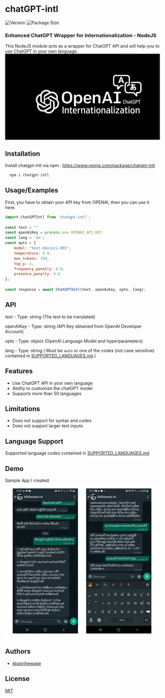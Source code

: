 # chatGPT-intl
![Version](https://img.shields.io/github/package-json/v/asirihewage/chatgpt-intl)
![Package Size](https://img.shields.io/github/languages/code-size/asirihewage/chatGPT-intl)
### Enhanced ChatGPT Wrapper for Internationalization - NodeJS
This NodeJS module acts as a wrapper for ChatGPT API and will help you to use ChatGPT in your own language.
![Logo](res/logo.jpg)

## Installation

Install chatgpt-intl via npm : https://www.npmjs.com/package/chatgpt-intl

```bash
  npm i chatgpt-intl
```

## Usage/Examples
First, you have to obtain your API key from OPENAI, then you can use it here.
```javascript
import ChatGPTIntl from 'chatgpt-intl';

const text = ""
const openAiKey = process.env.OPENAI_API_KEY
const lang = 'en';
const opts = {
    model: "text-davinci-003",
    temperature: 0.9,
    max_tokens: 150,
    top_p: 1,
    frequency_penalty: 0.0,
    presence_penalty: 0.6
};

const response = await ChatGPTIntl(text, openAiKey, opts, lang);
```

## API
text - Type: string (The text to be translated)

openAiKey - Type: string (API Key obtained from OpenAI Developer Account)

opts - Type: object (OpenAI Language Model and hyperparameters)

lang - Type: string ( Must be `auto` or one of the codes (not case sensitive) contained in [SUPPORTED_LANGUAGES.md](https://github.com/asirihewage/chatGPT-intl/blob/main/SUPPORTED_LANGUAGES.md).)

## Features

- Use ChatGPT API in your own language
- Ability to customize the chatGPT model
- Supports more than 50 languages

## Limitations

- Does not support for syntax and codes
- Does not support larger text inputs

## Language Support
Supported language codes contained in [SUPPORTED_LANGUAGES.md](https://github.com/asirihewage/chatGPT-intl/blob/main/SUPPORTED_LANGUAGES.md)

## Demo
Sample App I created.
![Demo](res/demo.jpg)

## Authors

- [@asirihewage](https://github.com/asirihewage)


## License

[MIT](https://choosealicense.com/licenses/mit/)
